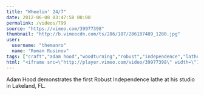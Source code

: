 ```yaml
---
title: "Wheelin' 24/7"
date: 2012-06-08 03:47:58 00:00
permalink: /videos/799
source: "https://vimeo.com/39977398"
thumbnail: "http://b.vimeocdn.com/ts/286/187/286187489_1280.jpg"
user:
  username: "themanro"
  name: "Roman Rusinov"
tags: ["craft","adam hood","woodturning","robust","independence","lathe","wheelchair"]
html: "<iframe src=\"http://player.vimeo.com/video/39977398\" width=\"1280\" height=\"720\" frameborder=\"0\" webkitAllowFullScreen mozallowfullscreen allowFullScreen></iframe>"
---
```


Adam Hood demonstrates the first Robust Independence lathe at his studio in Lakeland, FL.